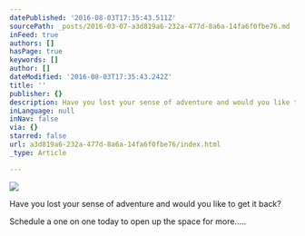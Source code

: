 ```yaml
---
datePublished: '2016-08-03T17:35:43.511Z'
sourcePath: _posts/2016-03-07-a3d819a6-232a-477d-8a6a-14fa6f0fbe76.md
inFeed: true
authors: []
hasPage: true
keywords: []
author: []
dateModified: '2016-08-03T17:35:43.242Z'
title: ''
publisher: {}
description: Have you lost your sense of adventure and would you like to get it back?
inLanguage: null
inNav: false
via: {}
starred: false
url: a3d819a6-232a-477d-8a6a-14fa6f0fbe76/index.html
_type: Article

---
```

![](https://s3-us-west-2.amazonaws.com/the-grid-img/p/11476771a9bcb47740303a5b11ba518318e59ce0.png)

Have you lost your sense of adventure and would you like to get it back?

Schedule a one on one today to open up the space for more.....